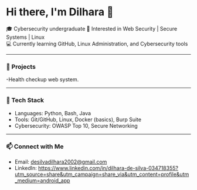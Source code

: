 # Hi there, I'm Dilhara 👋

🎓 Cybersecurity undergraduate 
🔐 Interested in Web Security | Secure Systems | Linux  
💻 Currently learning GitHub, Linux Administration, and Cybersecurity tools  

---

### 🔭 Projects
-Health checkup web system.

---

### 🧰 Tech Stack
- Languages: Python, Bash, Java  
- Tools: Git/GitHub, Linux, Docker (basics), Burp Suite  
- Cybersecurity: OWASP Top 10, Secure Networking  

---

### 📫 Connect with Me
- Email: desilvadilhara2002@gmail.com 
- LinkedIn: https://www.linkedin.com/in/dilhara-de-silva-034718355?utm_source=share&utm_campaign=share_via&utm_content=profile&utm_medium=android_app

